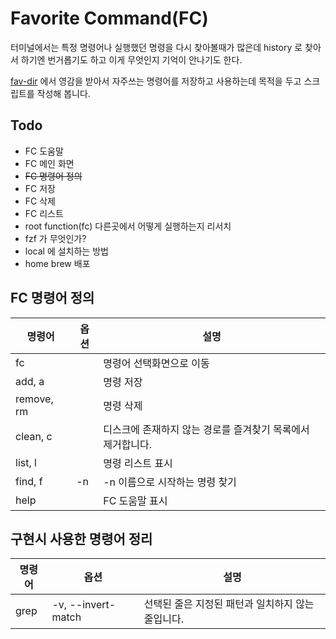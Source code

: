 # Favorite Command(FC)
터미널에서는 특정 명령어나 실행했던 명령을 다시 찾아볼때가 많은데 history 로 찾아서 하기엔 번거롭기도 하고 이게 무엇인지 기억이 안나기도 한다.

[fav-dir](https://github.com/johngrib/fav-dir/tree/master) 에서 영감을 받아서 자주쓰는 명령어를 저장하고 사용하는데 목적을 두고 스크립트를 작성해 봅니다.

## Todo
- FC 도움말
- FC 메인 화면
- ~~FC 명령어 정의~~
- FC 저장
- FC 삭제
- FC 리스트
- root function(fc) 다른곳에서 어떻게 실행하는지 리서치
- fzf 가 무엇인가?
- local 에 설치하는 방법
- home brew 배포

## FC 명령어 정의
명령어 | 옵션 | 설명
--- | --- | ---
fc | | 명령어 선택화면으로 이동
add, a | | 명령 저장
remove, rm | | 명령 삭제
clean, c | | 디스크에 존재하지 않는 경로를 즐겨찾기 목록에서 제거합니다.
list, l | | 명령 리스트 표시
find, f | -n | -n 이름으로 시작하는 명령 찾기
help | | FC 도움말 표시

## 구현시 사용한 명령어 정리

명령어 | 옵션 | 설명
--- | --- | ---
grep | -v, --invert-match | 선택된 줄은 지정된 패턴과 일치하지 않는 줄입니다.